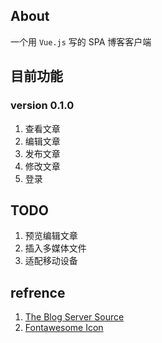 ## About 

一个用 `Vue.js` 写的 SPA 博客客户端

## 目前功能

### version 0.1.0

1. 查看文章
2. 编辑文章
3. 发布文章
4. 修改文章
5. 登录

## TODO

1. 预览编辑文章
2. 插入多媒体文件
3. 适配移动设备

## refrence

1. [The Blog Server Source](https://github.com/xechoz/blog.api.git)
1. [Fontawesome Icon](http://fontawesome.io/icons/)
